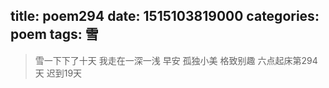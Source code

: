 title: poem294
date: 1515103819000
categories: poem
tags: 雪
---
> 雪一下下了十天
我走在一深一浅
早安
孤独小美
格致别趣
六点起床第294天 迟到19天